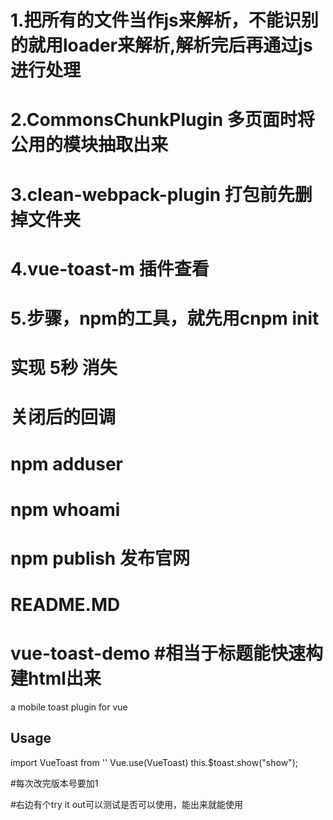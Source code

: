 # 1.把所有的文件当作js来解析，不能识别的就用loader来解析,解析完后再通过js进行处理
# 2.CommonsChunkPlugin 多页面时将公用的模块抽取出来
# 3.clean-webpack-plugin 打包前先删掉文件夹
# 4.vue-toast-m 插件查看

# 5.步骤，npm的工具，就先用cnpm init

# 实现 5秒 消失
# 关闭后的回调


# npm adduser 
# npm whoami
# npm publish 发布官网
# README.MD 
# vue-toast-demo  #相当于标题能快速构建html出来

a mobile toast plugin for vue

## Usage
import VueToast from ''
Vue.use(VueToast)
this.$toast.show("show");


#每次改完版本号要加1

#右边有个try it out可以测试是否可以使用，能出来就能使用
